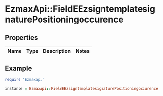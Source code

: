 # EzmaxApi::FieldEEzsigntemplatesignaturePositioningoccurence

## Properties

| Name | Type | Description | Notes |
| ---- | ---- | ----------- | ----- |

## Example

```ruby
require 'Ezmaxapi'

instance = EzmaxApi::FieldEEzsigntemplatesignaturePositioningoccurence.new()
```

